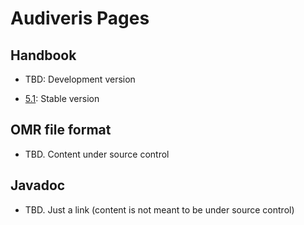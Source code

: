 # Audiveris Pages

## Handbook

- TBD: Development version

- [5.1](README.md): Stable version

## OMR file format
- TBD. Content under source control

## Javadoc
- TBD. Just a link (content is not meant to be under source control)
